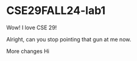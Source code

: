 # CSE29FALL24-lab1

Wow! I love CSE 29!

Alright, can you stop pointing that gun at me now.

More changes
Hi